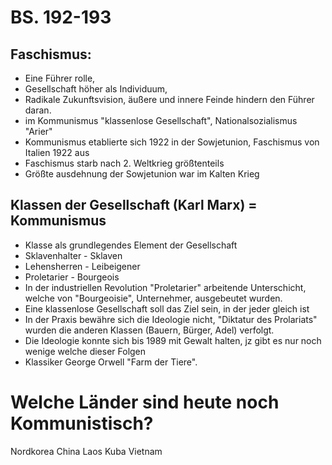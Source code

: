# BS. 192-193
## Faschismus: 
- Eine Führer rolle,
- Gesellschaft höher als Individuum, 
- Radikale Zukunftsvision, äußere und innere Feinde hindern den Führer daran. 
- im Kommunismus "klassenlose Gesellschaft", Nationalsozialismus "Arier"
- Kommunismus etablierte sich 1922 in der Sowjetunion, Faschismus von Italien 1922 aus
- Faschismus starb nach 2. Weltkrieg größtenteils
- Größte ausdehnung der Sowjetunion war im Kalten Krieg
## Klassen der Gesellschaft (Karl Marx) = Kommunismus
- Klasse als grundlegendes Element der Gesellschaft
- Sklavenhalter - Sklaven
- Lehensherren - Leibeigener
- Proletarier - Bourgeois
- In der industriellen Revolution "Proletarier" arbeitende Unterschicht, welche von "Bourgeoisie", Unternehmer, ausgebeutet wurden.
- Eine klassenlose Gesellschaft soll das Ziel sein, in der jeder gleich ist
- In der Praxis bewähre sich die Ideologie nicht, "Diktatur des Prolariats" wurden die anderen Klassen (Bauern, Bürger, Adel) verfolgt. 
- Die Ideologie konnte sich bis 1989 mit Gewalt halten, jz gibt es nur noch wenige welche dieser Folgen
- Klassiker George Orwell "Farm der Tiere".
 
# Welche Länder sind heute noch Kommunistisch?
Nordkorea
China
Laos
Kuba
Vietnam
